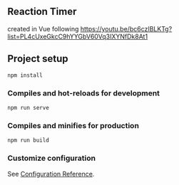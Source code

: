 ## Reaction Timer
created in Vue following https://youtu.be/bc6czIBLKTg?list=PL4cUxeGkcC9hYYGbV60Vq3IXYNfDk8At1

## Project setup
```
npm install
```

### Compiles and hot-reloads for development
```
npm run serve
```

### Compiles and minifies for production
```
npm run build
```

### Customize configuration
See [Configuration Reference](https://cli.vuejs.org/config/).
